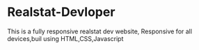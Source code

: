 # Realstat-Devloper
This is a fully responsive realstat dev website, Responsive for all devices,buil using HTML,CSS,Javascript
